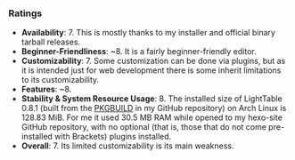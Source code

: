 ### Ratings

* **Availability**: 7. This is mostly thanks to my installer and official binary tarball releases.
* **Beginner-Friendliness**: ~8. It is a fairly beginner-friendly editor.
* **Customizability**: 7. Some customization can be done via plugins, but as it is intended just for web development there is some inherit limitations to its customizability.
* **Features**: ~8.
* **Stability & System Resource Usage**: 8. The installed size of LightTable 0.8.1 (built from the [PKGBUILD](https://github.com/fusion809/PKGBUILDs/blob/master/lighttable/PKGBUILD) in my GitHub repository) on Arch Linux is 128.83 MiB. For me it used 30.5 MB RAM while opened to my hexo-site GitHub repository, with no optional (that is, those that do not come pre-installed with Brackets) plugins installed.
* **Overall**: 7. Its limited customizability is its main weakness.

